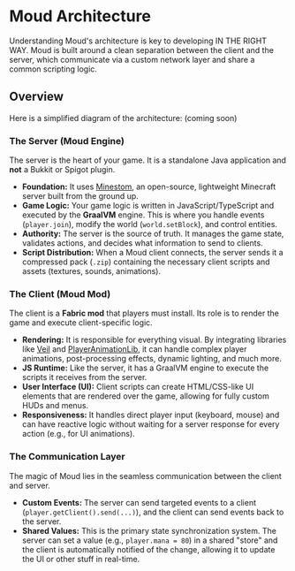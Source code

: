 # Moud Architecture

Understanding Moud's architecture is key to developing IN THE RIGHT WAY. 
Moud is built around a clean separation between the client and the server, which communicate via a custom network layer and share a common scripting logic.

## Overview

Here is a simplified diagram of the architecture:
(coming soon)

### The Server (Moud Engine)

The server is the heart of your game. It is a standalone Java application and **not** a Bukkit or Spigot plugin.
-   **Foundation:** It uses [Minestom](https://minestom.net/), an open-source, lightweight Minecraft server built from the ground up.
-   **Game Logic:** Your game logic is written in JavaScript/TypeScript and executed by the **GraalVM** engine. This is where you handle events (`player.join`), modify the world (`world.setBlock`), and control entities.
-   **Authority:** The server is the source of truth. It manages the game state, validates actions, and decides what information to send to clients.
-   **Script Distribution:** When a Moud client connects, the server sends it a compressed pack (`.zip`) containing the necessary client scripts and assets (textures, sounds, animations).

### The Client (Moud Mod)

The client is a **Fabric mod** that players must install. Its role is to render the game and execute client-specific logic.
-   **Rendering:** It is responsible for everything visual. By integrating libraries like [Veil](https://github.com/FoundryMC/Veil) and [PlayerAnimationLib](https://github.com/ZigyTheBird/PlayerAnimationLibrary/tree/main), it can handle complex player animations, post-processing effects, dynamic lighting, and much more.
-   **JS Runtime:** Like the server, it has a GraalVM engine to execute the scripts it receives from the server.
-   **User Interface (UI):** Client scripts can create HTML/CSS-like UI elements that are rendered over the game, allowing for fully custom HUDs and menus.
-   **Responsiveness:** It handles direct player input (keyboard, mouse) and can have reactive logic without waiting for a server response for every action (e.g., for UI animations).

### The Communication Layer

The magic of Moud lies in the seamless communication between the client and server.
-   **Custom Events:** The server can send targeted events to a client (`player.getClient().send(...)`), and the client can send events back to the server.
-   **Shared Values:** This is the primary state synchronization system. The server can set a value (e.g., `player.mana = 80`) in a shared "store" and the client is automatically notified of the change, allowing it to update the UI or other stuff in real-time.